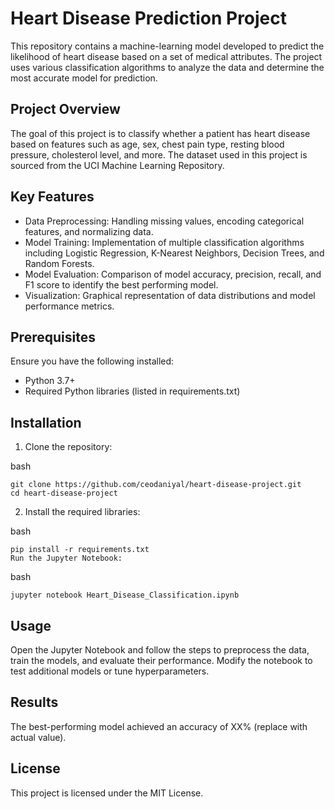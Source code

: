 # Heart Disease Prediction Project
This repository contains a machine-learning model developed to predict the likelihood of heart disease based on a set of medical attributes. The project uses various classification algorithms to analyze the data and determine the most accurate model for prediction.

## Project Overview
The goal of this project is to classify whether a patient has heart disease based on features such as age, sex, chest pain type, resting blood pressure, cholesterol level, and more. The dataset used in this project is sourced from the UCI Machine Learning Repository.

## Key Features
- Data Preprocessing: Handling missing values, encoding categorical features, and normalizing data.
- Model Training: Implementation of multiple classification algorithms including Logistic Regression, K-Nearest Neighbors, Decision Trees, and Random Forests.
- Model Evaluation: Comparison of model accuracy, precision, recall, and F1 score to identify the best performing model.
- Visualization: Graphical representation of data distributions and model performance metrics.

## Prerequisites
Ensure you have the following installed:

- Python 3.7+
- Required Python libraries (listed in requirements.txt)

## Installation
1. Clone the repository:

bash
```
git clone https://github.com/ceodaniyal/heart-disease-project.git
cd heart-disease-project
```
2. Install the required libraries:

bash
```
pip install -r requirements.txt
Run the Jupyter Notebook:
```
bash
```
jupyter notebook Heart_Disease_Classification.ipynb
```

## Usage
Open the Jupyter Notebook and follow the steps to preprocess the data, train the models, and evaluate their performance.
Modify the notebook to test additional models or tune hyperparameters.

## Results
The best-performing model achieved an accuracy of XX% (replace with actual value).

## License
This project is licensed under the MIT License.
